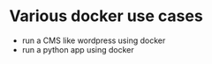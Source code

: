 # Various docker use cases

* run a CMS like wordpress using docker
* run a python app using docker
